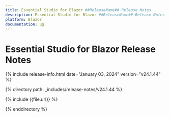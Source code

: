 ```yaml
---
title: Essential Studio for Blazor ##ReleaseName## Release Notes  
description: Essential Studio for Blazor ##ReleaseName## Release Notes  
platform: Blazor
documentation: ug
---
```


# Essential Studio for Blazor  Release Notes  

{% include release-info.html date="January 03, 2024"  version="v24.1.44" %} 

{% directory path: _includes/release-notes/v24.1.44 %}

{% include {{file.url}} %}

{% enddirectory %}